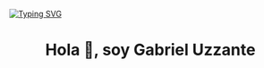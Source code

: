 [![Typing SVG](https://readme-typing-svg.demolab.com?font=Fira+Code&size=30&pause=1000&color=F77F1A&width=435&lines=Bienvenidos+al+GitHub+de+Gabyfinn;Desarrollador+Fullstack)](https://git.io/typing-svg)

<h1 align="center">Hola 👋, soy Gabriel Uzzante</h1>
<!--
**gabyfinn/gabyfinn** is a ✨ _special_ ✨ repository because its `README.md` (this file) appears on your GitHub profile.



Here are some ideas to get you started:

- 🔭 I’m currently working on ...
- 🌱 I’m currently learning ...
- 👯 I’m looking to collaborate on ...
- 🤔 I’m looking for help with ...
- 💬 Ask me about ...
- 📫 How to reach me: ...
- 😄 Pronouns: ...
- ⚡ Fun fact: ...
-->
